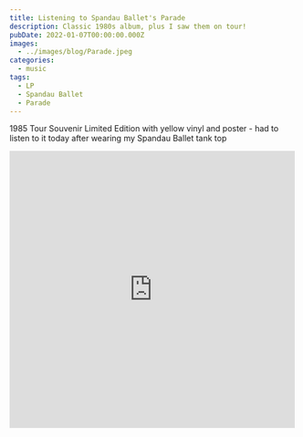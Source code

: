```yaml
---
title: Listening to Spandau Ballet's Parade
description: Classic 1980s album, plus I saw them on tour!
pubDate: 2022-01-07T00:00:00.000Z
images:
  - ../images/blog/Parade.jpeg
categories:
  - music
tags:
  - LP
  - Spandau Ballet
  - Parade
---
```


1985 Tour Souvenir Limited Edition with yellow vinyl and poster - had to listen to it today after wearing my Spandau Ballet tank top

<iframe src="https://www.facebook.com/plugins/post.php?href=https%3A%2F%2Fwww.facebook.com%2Fchris1.tham%2Fposts%2Fpfbid034JNQyRpahFjDGnN3xpAAUUMweLsQehrqqdegVME68tjm34SZ4gPFjcsxL6RzWkgbl&show_text=true&width=500" width="500" height="486" style="border:none;overflow:hidden" scrolling="no" frameborder="0" allowfullscreen="true" allow="autoplay; clipboard-write; encrypted-media; picture-in-picture; web-share"></iframe>
